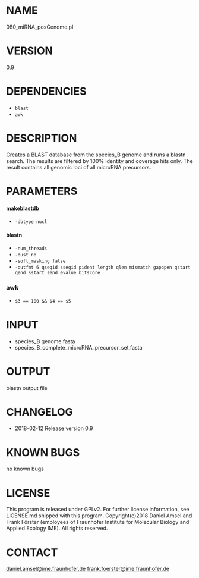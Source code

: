 # NAME
080_miRNA_posGenome.pl
# VERSION
0.9
# DEPENDENCIES
- `blast`
- `awk`
# DESCRIPTION
Creates a BLAST database from the species_B genome and runs a blastn search. The results are filtered by 100% identity and coverage hits only. The result contains all genomic loci of all microRNA precursors.
# PARAMETERS
#### makeblastdb
- `-dbtype nucl`
#### blastn
- `-num_threads`
- `-dust no`
- `-soft_masking false`
- `-outfmt 6 qseqid sseqid pident length qlen mismatch gapopen qstart qend sstart send evalue bitscore`

### awk
- `$3 == 100 && $4 == $5`

# INPUT
- species_B genome.fasta
- species_B_complete_microRNA_precursor_set.fasta

# OUTPUT
blastn output file
# CHANGELOG
- 2018-02-12 Release version 0.9
# KNOWN BUGS
no known bugs
# LICENSE
This program is released under GPLv2. For further license information, see LICENSE.md shipped with this program.
Copyright(c)2018 Daniel Amsel and Frank Förster (employees of Fraunhofer Institute for Molecular Biology and Applied Ecology IME).
All rights reserved.
# CONTACT
daniel.amsel@ime.fraunhofer.de
frank.foerster@ime.fraunhofer.de
